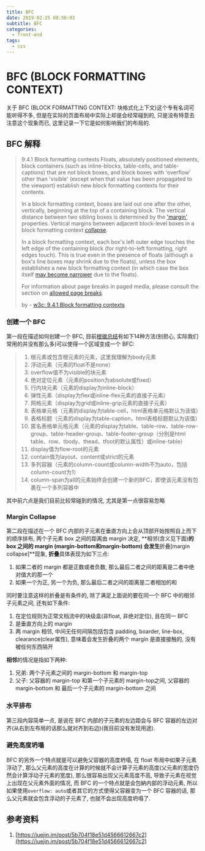 ```yaml
---
title: BFC
date: 2019-02-25 08:50:03
subtitle: BFC
categories:
  - front-end
tags:
  - css
---
```


# BFC (BLOCK FORMATTING CONTEXT)
关于 BFC (BLOCK FORMATTING CONTEXT: 块格式化上下文)这个专有名词可能听得不多, 但是在实际的页面布局中实际上却是会经常碰到的, 只是没有特意去注意这个现象而已, 这里记录一下它是如何影响我们的布局的.
<!-- more -->

## BFC 解释

> 9.4.1 Block formatting contexts
> Floats, absolutely positioned elements, block containers (such as inline-blocks, table-cells, and table-captions) that are not block boxes, and block boxes with 'overflow' other than 'visible' (except when that value has been propagated to the viewport) establish new block formatting contexts for their contents.
>
> In a block formatting context, boxes are laid out one after the other, vertically, beginning at the top of a containing block. The vertical distance between two sibling boxes is determined by the ['margin'](https://www.w3.org/TR/CSS2/box.html#propdef-margin) properties. Vertical margins between adjacent block-level boxes in a block formatting context [collapse](https://www.w3.org/TR/CSS2/box.html#collapsing-margins).
>
> In a block formatting context, each box's left outer edge touches the left edge of the containing block (for right-to-left formatting, right edges touch). This is true even in the presence of floats (although a box's line boxes may shrink due to the floats), unless the box establishes a new block formatting context (in which case the box itself [may become narrower](https://www.w3.org/TR/CSS2/visuren.html#bfc-next-to-float) due to the floats).
>
> For information about page breaks in paged media, please consult the section on [allowed page breaks](https://www.w3.org/TR/CSS2/page.html#allowed-page-breaks).
>
> by - [w3c: 9.4.1 Block formatting contexts](https://www.w3.org/TR/CSS2/visuren.html#block-formatting)

### 创建一个 BFC

第一段在描述如何创建一个 BFC, 目前[根据总结](https://juejin.im/post/5b704f18e51d4566612667c2)有如下14种方法(别担心, 实际我们常用的并没有那么多)可以使得一个区域变成一个 BFC:

> 1. 根元素或包含根元素的元素，这里我理解为body元素
> 2. 浮动元素（元素的float不是none）
> 3. overflow值不为visible的块元素
> 4. 绝对定位元素（元素的position为absolute或fixed）
> 5. 行内块元素（元素的display为inline-block）
> 6. 弹性元素（display为flex或inline-flex元素的直接子元素）
> 7. 网格元素（display为grid或inline-grip元素的直接子元素）
> 8. 表格单元格（元素的display为table-cell，html表格单元格默认为该值）
> 9. 表格标题（元素的display为table-caption，html表格标题默认为该值）
> 10. 匿名表格单元格元素（元素的display为table、table-row、table-row-group、table-header-group、table-footer-group（分别是html table、row、tbody、thead、tfoot的默认属性）或inline-table）
> 11. display值为flow-root的元素
> 12. contain值为layout、content或strict的元素
> 13. 多列容器（元素的column-count或column-width不为auto，包括column-count为1）
> 14. column-span为all的元素始终会创建一个新的BFC，即使该元素没有包裹在一个多列容器中

其中前六点是我们目前比较常碰到的情况, 尤其是第一点很容易忽略

### Margin Collapse

第二段在描述在一个 BFC 内部的子元素在垂直方向上会从顶部开始按照自上而下的顺序排布, 两个子元素 box 之间的距离由 margin 决定, **相邻(含义见下面)**的 box 之间的 margin (margin-bottom和margin-bottom) 会发生**折叠[margin collapse]**现象, **折叠**具体表现为如下三点:

1. 如果二者的 margin 都是正数或者负数, 那么最后二者之间的距离是二者中绝对值大的那一个
2. 如果一个为正, 另一个为负, 那么最后二者之间的距离是二者相加的和

同时要注意这样的折叠是有条件的, 除了满足上面说的要在同一个 BFC 中的相邻子元素之间, 还有如下条件:

1. 在定位规则为正常文档流中的块级盒(非float, 非绝对定位), 且在同一 BFC
2. 是垂直方向上的 margin
3. 两 margin 相邻, 中间无任何间隔包括包含 padding, boarder, line-box, clearance(clear属性), 意味着会发生折叠的两个 margin 是直接接触的, 没有被任何东西隔开

**相邻**的情况是指如下两种:
1. 兄弟: 两个子元素之间的 margin-bottom 和 margin-top
2. 父子: 父容器的 margin-top 和第一个子元素的 margin-top之间, 父容器的 margin-bottom 和 最后一个子元素的 margin-bottom 之间

### 水平排布

第三段内容简单一点, 是说在 BFC 内部的子元素的左边距会与 BFC 容器的左边对齐(从右到左布局的话那么就对齐到右边)(我目前没有发现用途).

### 避免高度坍塌

BFC 的另外一个特点就是可以避免父容器的高度坍塌, 在 float 布局中如果子元素浮动了, 那么父元素的高度在计算的时候就不会计算子元素的高度(父元素的宽度仍然会计算浮动子元素的宽度), 那么很容易出现父元素高度不高, 导致子元素在视觉上出现在父元素外面的情况, 而 BFC 的一个特点就是会包納内部的浮动元素, 所以如果使用`overflow: auto`或者其它的方式使得父容器变为一个 BFC 容器的话, 那么父元素就会包含浮动的子元素了, 也就不会出现高度坍塌了.

## 参考资料

1. [https://juejin.im/post/5b704f18e51d4566612667c2](https://juejin.im/post/5b704f18e51d4566612667c2)





